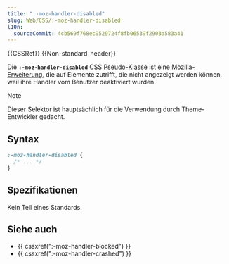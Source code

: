 ```yaml
---
title: ":-moz-handler-disabled"
slug: Web/CSS/:-moz-handler-disabled
l10n:
  sourceCommit: 4cb569f768ec9529724f8fb06539f2903a583a41
---
```


{{CSSRef}} {{Non-standard_header}}

Die **`:-moz-handler-disabled`** [CSS](/de/docs/Web/CSS) [Pseudo-Klasse](/de/docs/Web/CSS/Pseudo-classes) ist eine [Mozilla-Erweiterung](/de/docs/Web/CSS/Mozilla_Extensions), die auf Elemente zutrifft, die nicht angezeigt werden können, weil ihre Handler vom Benutzer deaktiviert wurden.

> [!NOTE]
> Dieser Selektor ist hauptsächlich für die Verwendung durch Theme-Entwickler gedacht.

## Syntax

```css
:-moz-handler-disabled {
  /* ... */
}
```

## Spezifikationen

Kein Teil eines Standards.

## Siehe auch

- {{ cssxref(":-moz-handler-blocked") }}
- {{ cssxref(":-moz-handler-crashed") }}
